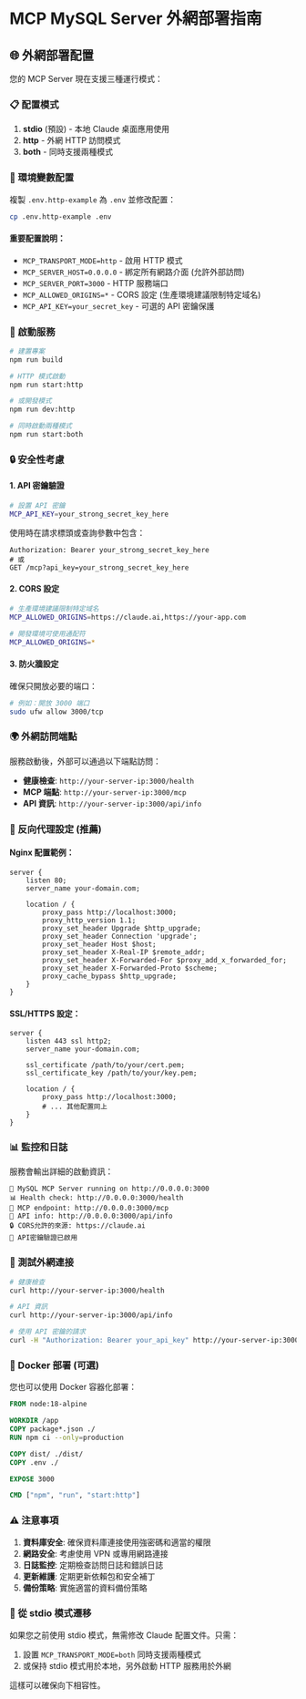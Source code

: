 # MCP MySQL Server 外網部署指南

## 🌐 外網部署配置

您的 MCP Server 現在支援三種運行模式：

### 📋 配置模式

1. **stdio** (預設) - 本地 Claude 桌面應用使用
2. **http** - 外網 HTTP 訪問模式
3. **both** - 同時支援兩種模式

### 🔧 環境變數配置

複製 `.env.http-example` 為 `.env` 並修改配置：

```bash
cp .env.http-example .env
```

#### 重要配置說明：

- `MCP_TRANSPORT_MODE=http` - 啟用 HTTP 模式
- `MCP_SERVER_HOST=0.0.0.0` - 綁定所有網路介面 (允許外部訪問)
- `MCP_SERVER_PORT=3000` - HTTP 服務端口
- `MCP_ALLOWED_ORIGINS=*` - CORS 設定 (生產環境建議限制特定域名)
- `MCP_API_KEY=your_secret_key` - 可選的 API 密鑰保護

### 🚀 啟動服務

```bash
# 建置專案
npm run build

# HTTP 模式啟動
npm run start:http

# 或開發模式
npm run dev:http

# 同時啟動兩種模式
npm run start:both
```

### 🔒 安全性考慮

#### 1. API 密鑰驗證
```bash
# 設置 API 密鑰
MCP_API_KEY=your_strong_secret_key_here
```

使用時在請求標頭或查詢參數中包含：
```
Authorization: Bearer your_strong_secret_key_here
# 或
GET /mcp?api_key=your_strong_secret_key_here
```

#### 2. CORS 設定
```bash
# 生產環境建議限制特定域名
MCP_ALLOWED_ORIGINS=https://claude.ai,https://your-app.com

# 開發環境可使用通配符
MCP_ALLOWED_ORIGINS=*
```

#### 3. 防火牆設定
確保只開放必要的端口：
```bash
# 例如：開放 3000 端口
sudo ufw allow 3000/tcp
```

### 🌍 外網訪問端點

服務啟動後，外部可以通過以下端點訪問：

- **健康檢查**: `http://your-server-ip:3000/health`
- **MCP 端點**: `http://your-server-ip:3000/mcp`
- **API 資訊**: `http://your-server-ip:3000/api/info`

### 🔧 反向代理設定 (推薦)

#### Nginx 配置範例：

```nginx
server {
    listen 80;
    server_name your-domain.com;
    
    location / {
        proxy_pass http://localhost:3000;
        proxy_http_version 1.1;
        proxy_set_header Upgrade $http_upgrade;
        proxy_set_header Connection 'upgrade';
        proxy_set_header Host $host;
        proxy_set_header X-Real-IP $remote_addr;
        proxy_set_header X-Forwarded-For $proxy_add_x_forwarded_for;
        proxy_set_header X-Forwarded-Proto $scheme;
        proxy_cache_bypass $http_upgrade;
    }
}
```

#### SSL/HTTPS 設定：

```nginx
server {
    listen 443 ssl http2;
    server_name your-domain.com;
    
    ssl_certificate /path/to/your/cert.pem;
    ssl_certificate_key /path/to/your/key.pem;
    
    location / {
        proxy_pass http://localhost:3000;
        # ... 其他配置同上
    }
}
```

### 📊 監控和日誌

服務會輸出詳細的啟動資訊：

```
🚀 MySQL MCP Server running on http://0.0.0.0:3000
📊 Health check: http://0.0.0.0:3000/health
🔗 MCP endpoint: http://0.0.0.0:3000/mcp
📖 API info: http://0.0.0.0:3000/api/info
🔒 CORS允許的來源: https://claude.ai
🔐 API密鑰驗證已啟用
```

### 🧪 測試外網連接

```bash
# 健康檢查
curl http://your-server-ip:3000/health

# API 資訊
curl http://your-server-ip:3000/api/info

# 使用 API 密鑰的請求
curl -H "Authorization: Bearer your_api_key" http://your-server-ip:3000/mcp
```

### 🐳 Docker 部署 (可選)

您也可以使用 Docker 容器化部署：

```dockerfile
FROM node:18-alpine

WORKDIR /app
COPY package*.json ./
RUN npm ci --only=production

COPY dist/ ./dist/
COPY .env ./

EXPOSE 3000

CMD ["npm", "run", "start:http"]
```

### ⚠️ 注意事項

1. **資料庫安全**: 確保資料庫連接使用強密碼和適當的權限
2. **網路安全**: 考慮使用 VPN 或專用網路連接
3. **日誌監控**: 定期檢查訪問日誌和錯誤日誌
4. **更新維護**: 定期更新依賴包和安全補丁
5. **備份策略**: 實施適當的資料備份策略

### 🔄 從 stdio 模式遷移

如果您之前使用 stdio 模式，無需修改 Claude 配置文件。只需：

1. 設置 `MCP_TRANSPORT_MODE=both` 同時支援兩種模式
2. 或保持 stdio 模式用於本地，另外啟動 HTTP 服務用於外網

這樣可以確保向下相容性。
